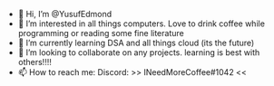 - 👋 Hi, I’m @YusufEdmond
- 👀 I’m interested in all things computers. Love to drink coffee while programming or reading some fine literature 
- 🌱 I’m currently learning DSA and all things cloud (its the future)
- 💞️ I’m looking to collaborate on any projects. learning is best with others!!!!
- 📫 How to reach me: Discord: >> INeedMoreCoffee#1042 <<

<!---
YusufEdmond/YusufEdmond is a ✨ special ✨ repository because its `README.md` (this file) appears on your GitHub profile.
You can click the Preview link to take a look at your changes.
--->
